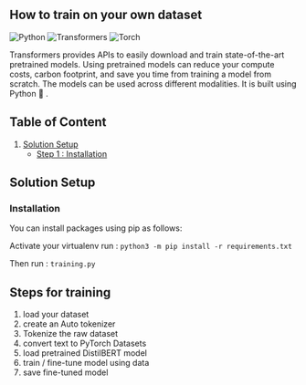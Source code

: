 ## How to train on your own dataset

![Python](https://img.shields.io/badge/python-3.11.7-blue) ![Transformers](https://img.shields.io/badge/Transformers-4.25.1-blue) ![Torch](https://img.shields.io/badge/torch-1.13.1-blue)

Transformers provides APIs to easily download and train state-of-the-art pretrained models. Using pretrained models can reduce your compute costs, carbon footprint, and save you time from training a model from scratch. The models can be used across different modalities.
It is built using Python :snake: .

## Table of Content

1. [Solution Setup](#solution-setup)
   * [Step 1 : Installation](#installation)

## Solution Setup

### Installation

You can install packages using pip as follows:

Activate your virtualenv
run : ```python3 -m pip install -r requirements.txt```

Then run : ```training.py```  

## Steps for training

1. load your dataset 
2. create an Auto tokenizer
3. Tokenize the raw dataset
4. convert text to PyTorch Datasets
5. load pretrained DistilBERT model
6. train / fine-tune model using data
7. save fine-tuned model


